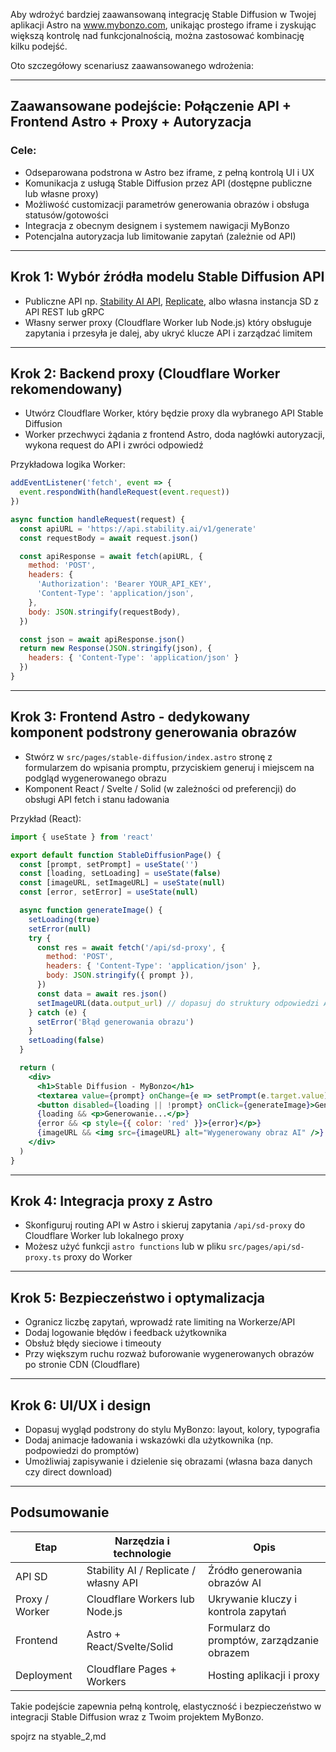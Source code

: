 Aby wdrożyć bardziej zaawansowaną integrację Stable Diffusion w Twojej aplikacji Astro na www.mybonzo.com, unikając prostego iframe i zyskując większą kontrolę nad funkcjonalnością, można zastosować kombinację kilku podejść.

Oto szczegółowy scenariusz zaawansowanego wdrożenia:

***

## Zaawansowane podejście: Połączenie API + Frontend Astro + Proxy + Autoryzacja

### Cele:
- Odseparowana podstrona w Astro bez iframe, z pełną kontrolą UI i UX
- Komunikacja z usługą Stable Diffusion przez API (dostępne publiczne lub własne proxy)
- Możliwość customizacji parametrów generowania obrazów i obsługa statusów/gotowości
- Integracja z obecnym designem i systemem nawigacji MyBonzo
- Potencjalna autoryzacja lub limitowanie zapytań (zależnie od API)

***

## Krok 1: Wybór źródła modelu Stable Diffusion API

- Publiczne API np. [Stability AI API](https://platform.stability.ai/docs/), [Replicate](https://replicate.com), albo własna instancja SD z API REST lub gRPC
- Własny serwer proxy (Cloudflare Worker lub Node.js) który obsługuje zapytania i przesyła je dalej, aby ukryć klucze API i zarządzać limitem

***

## Krok 2: Backend proxy (Cloudflare Worker rekomendowany)

- Utwórz Cloudflare Worker, który będzie proxy dla wybranego API Stable Diffusion
- Worker przechwyci żądania z frontend Astro, doda nagłówki autoryzacji, wykona request do API i zwróci odpowiedź

Przykładowa logika Worker:

```js
addEventListener('fetch', event => {
  event.respondWith(handleRequest(event.request))
})

async function handleRequest(request) {
  const apiURL = 'https://api.stability.ai/v1/generate'
  const requestBody = await request.json()

  const apiResponse = await fetch(apiURL, {
    method: 'POST',
    headers: {
      'Authorization': 'Bearer YOUR_API_KEY',
      'Content-Type': 'application/json',
    },
    body: JSON.stringify(requestBody),
  })

  const json = await apiResponse.json()
  return new Response(JSON.stringify(json), {
    headers: { 'Content-Type': 'application/json' }
  })
}
```

***

## Krok 3: Frontend Astro - dedykowany komponent podstrony generowania obrazów

- Stwórz w `src/pages/stable-diffusion/index.astro` stronę z formularzem do wpisania promptu, przyciskiem generuj i miejscem na podgląd wygenerowanego obrazu
- Komponent React / Svelte / Solid (w zależności od preferencji) do obsługi API fetch i stanu ładowania

Przykład (React):

```jsx
import { useState } from 'react'

export default function StableDiffusionPage() {
  const [prompt, setPrompt] = useState('')
  const [loading, setLoading] = useState(false)
  const [imageURL, setImageURL] = useState(null)
  const [error, setError] = useState(null)

  async function generateImage() {
    setLoading(true)
    setError(null)
    try {
      const res = await fetch('/api/sd-proxy', {
        method: 'POST',
        headers: { 'Content-Type': 'application/json' },
        body: JSON.stringify({ prompt }),
      })
      const data = await res.json()
      setImageURL(data.output_url) // dopasuj do struktury odpowiedzi API
    } catch (e) {
      setError('Błąd generowania obrazu')
    }
    setLoading(false)
  }

  return (
    <div>
      <h1>Stable Diffusion - MyBonzo</h1>
      <textarea value={prompt} onChange={e => setPrompt(e.target.value)} placeholder="Wpisz opis obrazu..." />
      <button disabled={loading || !prompt} onClick={generateImage}>Generuj obraz</button>
      {loading && <p>Generowanie...</p>}
      {error && <p style={{ color: 'red' }}>{error}</p>}
      {imageURL && <img src={imageURL} alt="Wygenerowany obraz AI" />}
    </div>
  )
}
```

***

## Krok 4: Integracja proxy z Astro

- Skonfiguruj routing API w Astro i skieruj zapytania `/api/sd-proxy` do Cloudflare Worker lub lokalnego proxy
- Możesz użyć funkcji `astro functions` lub w pliku `src/pages/api/sd-proxy.ts` proxy do Worker

***

## Krok 5: Bezpieczeństwo i optymalizacja

- Ogranicz liczbę zapytań, wprowadź rate limiting na Workerze/API
- Dodaj logowanie błędów i feedback użytkownika
- Obsłuż błędy sieciowe i timeouty
- Przy większym ruchu rozważ buforowanie wygenerowanych obrazów po stronie CDN (Cloudflare)

***

## Krok 6: UI/UX i design

- Dopasuj wygląd podstrony do stylu MyBonzo: layout, kolory, typografia
- Dodaj animacje ładowania i wskazówki dla użytkownika (np. podpowiedzi do promptów)
- Umożliwiaj zapisywanie i dzielenie się obrazami (własna baza danych czy direct download)

***

## Podsumowanie

| Etap           | Narzędzia i technologie                          | Opis                                      |
|----------------|-------------------------------------------------|-------------------------------------------|
| API SD          | Stability AI / Replicate / własny API            | Źródło generowania obrazów AI             |
| Proxy / Worker  | Cloudflare Workers lub Node.js                    | Ukrywanie kluczy i kontrola zapytań      |
| Frontend       | Astro + React/Svelte/Solid                        | Formularz do promptów, zarządzanie obrazem |
| Deployment     | Cloudflare Pages + Workers                         | Hosting aplikacji i proxy                  |

Takie podejście zapewnia pełną kontrolę, elastyczność i bezpieczeństwo w integracji Stable Diffusion wraz z Twoim projektem MyBonzo.

spojrz na styable_2,md
